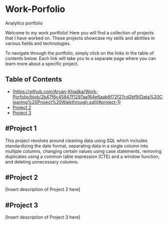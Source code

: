 # Work-Porfolio
Analytics portfolio

Welcome to my work portfolio! Here you will find a collection of projects that I have worked on. These projects showcase my skills and abilities in various fields and technologies.

To navigate through the portfolio, simply click on the links in the table of contents below. Each link will take you to a separate page where you can learn more about a specific project.

## Table of Contents

- [https://github.com/Aryan-Khadka/Work-Porfolio/blob/2b47f6c45847f1297aa164e6aab6f72f27cd2bf9/Data%20Cleaning%20Project%20Walkthrough.sql](#project-1)
- [Project 2](#project-2)
- [Project 3](#project-3)

## #Project 1

This project revolves around cleaning data using SQL which includes standardizing the date format, separating data in a single column into multiple columns, changing 
certain values using case statements, removing duplicates using a common table expression (CTE) and a window function, and deleting unnecessary columns.

## #Project 2

[Insert description of Project 2 here]

## #Project 3

[Insert description of Project 3 here]


